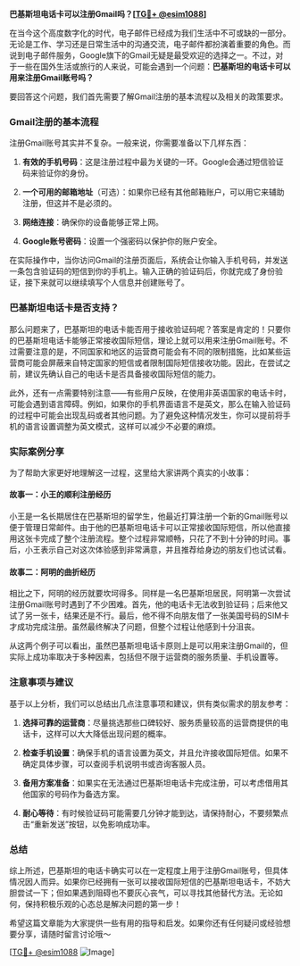 **巴基斯坦电话卡可以注册Gmail吗？[[TG💪+ @esim1088](https://t.me/s/esim1088)]**

在当今这个高度数字化的时代，电子邮件已经成为我们生活中不可或缺的一部分。无论是工作、学习还是日常生活中的沟通交流，电子邮件都扮演着重要的角色。而说到电子邮件服务，Google旗下的Gmail无疑是最受欢迎的选择之一。不过，对于一些在国外生活或旅行的人来说，可能会遇到一个问题：**巴基斯坦的电话卡可以用来注册Gmail账号吗？**

要回答这个问题，我们首先需要了解Gmail注册的基本流程以及相关的政策要求。

### Gmail注册的基本流程

注册Gmail账号其实并不复杂。一般来说，你需要准备以下几样东西：

1. **有效的手机号码**：这是注册过程中最为关键的一环。Google会通过短信验证码来验证你的身份。
   
2. **一个可用的邮箱地址**（可选）：如果你已经有其他邮箱账户，可以用它来辅助注册，但这并不是必须的。

3. **网络连接**：确保你的设备能够正常上网。

4. **Google账号密码**：设置一个强密码以保护你的账户安全。

在实际操作中，当你访问Gmail的注册页面后，系统会让你输入手机号码，并发送一条包含验证码的短信到你的手机上。输入正确的验证码后，你就完成了身份验证，接下来就可以继续填写个人信息并创建账号了。

### 巴基斯坦电话卡是否支持？

那么问题来了，巴基斯坦的电话卡能否用于接收验证码呢？答案是肯定的！只要你的巴基斯坦电话卡能够正常接收国际短信，理论上就可以用来注册Gmail账号。不过需要注意的是，不同国家和地区的运营商可能会有不同的限制措施，比如某些运营商可能会屏蔽来自特定国家的短信或者限制国际短信接收功能。因此，在尝试之前，建议先确认自己的电话卡是否具备接收国际短信的能力。

此外，还有一点需要特别注意——有些用户反映，在使用非英语国家的电话卡时，可能会遇到语言障碍。例如，如果你的手机界面语言不是英文，那么在输入验证码的过程中可能会出现乱码或者其他问题。为了避免这种情况发生，你可以提前将手机的语言设置调整为英文模式，这样可以减少不必要的麻烦。

### 实际案例分享

为了帮助大家更好地理解这一过程，这里给大家讲两个真实的小故事：

#### 故事一：小王的顺利注册经历

小王是一名长期居住在巴基斯坦的留学生，他最近打算注册一个新的Gmail账号以便于管理日常邮件。由于他的巴基斯坦电话卡可以正常接收国际短信，所以他直接用这张卡完成了整个注册流程。整个过程非常顺畅，只花了不到十分钟的时间。事后，小王表示自己对这次体验感到非常满意，并且推荐给身边的朋友们也试试看。

#### 故事二：阿明的曲折经历

相比之下，阿明的经历就要坎坷得多。同样是一名巴基斯坦居民，阿明第一次尝试注册Gmail账号时遇到了不少困难。首先，他的电话卡无法收到验证码；后来他又试了另一张卡，结果还是不行。最后，他不得不向朋友借了一张美国号码的SIM卡才成功完成注册。虽然最终解决了问题，但整个过程让他感到十分沮丧。

从这两个例子可以看出，虽然巴基斯坦电话卡原则上是可以用来注册Gmail的，但实际上成功率取决于多种因素，包括但不限于运营商的服务质量、手机设置等。

### 注意事项与建议

基于以上分析，我们可以总结出几点注意事项和建议，供有类似需求的朋友参考：

1. **选择可靠的运营商**：尽量挑选那些口碑较好、服务质量较高的运营商提供的电话卡，这样可以大大降低出现问题的概率。

2. **检查手机设置**：确保手机的语言设置为英文，并且允许接收国际短信。如果不确定具体步骤，可以查阅手机说明书或咨询客服人员。

3. **备用方案准备**：如果实在无法通过巴基斯坦电话卡完成注册，可以考虑借用其他国家的号码作为备选方案。

4. **耐心等待**：有时候验证码可能需要几分钟才能到达，请保持耐心，不要频繁点击“重新发送”按钮，以免影响成功率。

### 总结

综上所述，巴基斯坦的电话卡确实可以在一定程度上用于注册Gmail账号，但具体情况因人而异。如果你已经拥有一张可以接收国际短信的巴基斯坦电话卡，不妨大胆尝试一下；但如果遇到阻碍也不要灰心丧气，可以寻找其他替代方法。无论如何，保持积极乐观的心态总是解决问题的第一步！

希望这篇文章能为大家提供一些有用的指导和启发。如果你还有任何疑问或经验想要分享，请随时留言讨论哦～ 

[[TG💪+ @esim1088](https://t.me/s/esim1088) ![Image](https://i.postimg.cc/4NQfJmqS/Snipaste-2025-05-13-00-14-12.png)]
